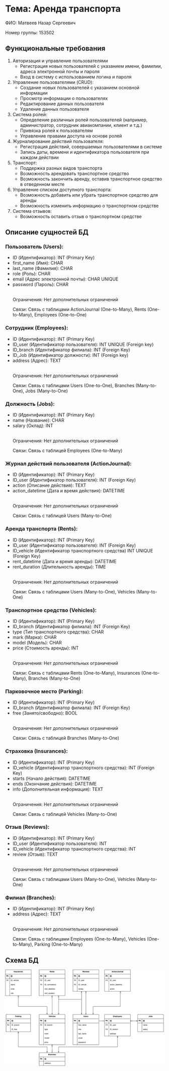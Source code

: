 <!DOCTYPE html>
<html lang="ru">
<head>
    <meta charset="UTF-8">
</head>
<body>
    <h1>Тема: Аренда транспорта</h1>
    <p>ФИО: Матвеев Назар Сергеевич</p>
    <p>Номер группы: 153502</p>
    <h2>Функциональные требования</h2>
    <ol>
        <li>Авторизация и управление пользователями
            <ul>
                <li>Регистрация новых пользователей с указанием имени, фамилии, адреса электронной почты и пароля</li>
                <li>Вход в систему с использованием логина и пароля</li>
            </ul>
        </li>
        <li>Управление пользователями (CRUD):
            <ul>
                <li>Создание новых пользователей с указанием основной информации</li>
                <li>Просмотр информации о пользователях</li>
                <li>Редактирование данных пользователя</li>
                <li>Удаление данных пользователя</li>
            </ul>
        </li>
        <li>Система ролей:
            <ul>
                <li>Определение различных ролей пользователей (например, администратор, сотрудник авиакомпании, клиент и т.д.)</li>
                <li>Привязка ролей к пользователям</li>
                <li>Управление правами доступа на основе ролей</li>
            </ul>
        </li>
        <li>Журналирование действий пользователя:
            <ul>
                <li>Регистрация действий, совершаемых пользователями в системе</li>
                <li>Запись даты, времени и идентификатора пользователя при каждом действии</li>
            </ul>
        </li>
        <li>Транспорт:
            <ul>
                <li>Поддержка разных видов транспорта</li>
                <li>Возможность арендовать транспортное средство</li>
                <li>Возможность закончить аренду, оставив транспортное средство в отведенном месте</li>
            </ul>
        </li>
        <li>Управление списком доступного транспорта:
            <ul>
                <li>Возможность добавить или убрать транспортное средство для аренды</li>
                <li>Возможность изменить информацию о транспортном средстве</li>
            </ul>
        </li>
        <li>Система отзывов:
            <ul>
                <li>Возможность оставить отзыв о транспортном средстве</li>
            </ul>
        </li>
    </ol>
    <h2>Описание сущностей БД</h2>
    <h3>Пользователь (Users):</h3>
    <ul>
        <li>ID (Идентификатор): INT (Primary Key)</li>
        <li>first_name (Имя): CHAR</li>
        <li>last_name (Фамилия): CHAR</li>
        <li>role (Роль): CHAR</li>
        <li>email (Адрес электронной почты): CHAR UNIQUE</li>
        <li>password (Пароль): CHAR</li>
        </br>
        <p>Ограничения: Нет дополнительных ограничений</p>
        <p>Связи: Связь с таблицами ActionJournal (One-to-Many), Rents (One-to-Many), Employees (One-to-One)</p>
    </ul>
    <h3>Сотрудник (Employees):</h3>
    <ul>
        <li>ID (Идентификатор): INT (Primary Key)</li>
        <li>ID_user (Идентификатор пользователя): INT UNIQUE (Foreign key)</li>
        <li>ID_branch (Идентификатор филиала): INT (Foreign Key)</li>
        <li>ID_Job (Идентификатор должности): INT (Foreign key)</li>
        <li>address (Адрес): TEXT</li>
        </br>
        <p>Ограничения: Нет дополнительных ограничений</p>
        <p>Связи: Связь с таблицами Users (One-to-One), Branches (Many-to-One), Jobs (Many-to-One)</p>
    </ul>
    <h3>Должность (Jobs):</h3>
    <ul>
        <li>ID (Идентификатор): INT (Primary Key)</li>
        <li>name (Название): CHAR</li>
        <li>salary (Оклад): INT</li>
        </br>
        <p>Ограничения: Нет дополнительных ограничений</p>
        <p>Связи: Связь с таблицей Employees (One-to-Many)</p>
    </ul>
    <h3>Журнал действий пользователя (ActionJournal):</h3>
    <ul>
        <li>ID (Идентификатор): INT (Primary Key)</li>
        <li>ID_user (Идентификатор пользователя): INT (Foreign Key)</li>
        <li>action (Описание действия): TEXT </li>
        <li>action_datetime (Дата и время действия): DATETIME</li>
        </br>
        <p>Ограничения: Нет дополнительных ограничений</p>
        <p>Связи: Связь с таблицей Users (Many-to-One)</p>
    </ul>
    <h3>Аренда транспорта (Rents):</h3>
    <ul>
        <li>ID (Идентификатор): INT (Primary Key)</li>
        <li>ID_user (Идентификатор пользователя): INT (Foreign Key)</li>
        <lI>ID_vehicle (Идентификатор транспортного средства) INT UNIQUE (Foreign Key)</lI>
        <li>rent_datetime (Дата и время аренды): DATETIME</li>
        <li>rent_duration (Длительность аренды): TIME</li>
        </br>
        <p>Ограничения: Нет дополнительных ограничений</p>
        <p>Связи: Связь с таблицами Users (Many-to-One), Vehicles (Many-to-One)</p>
    </ul>
    <h3>Транспортное средство (Vehicles):</h3>
    <ul>
        <li>ID (Идентификатор): INT (Primary Key)</li>
        <li>ID_branch (Идентификатор филиала): INT (Foreign Key)
        <li>type (Тип транспортного средства): CHAR</li>
        <li>mark (Марка): CHAR</li>
        <li>model (Модель): CHAR</li>
        <li>price (Стоимость аренды): INT</li>
        </br>
        <p>Ограничения: Нет дополнительных ограничений</p>
        <p>Связи: Связь с таблицами Rents (One-to-Many), Insurances (One-to-Many), Branches (Many-to-One)</p>
    </ul>
    <h3>Парковочное место (Parking):</h3>
    <ul>
        <li>ID (Идентификатор): INT (Primary Key)</li>
        <li>ID_branch (Идентификатор филиала): INT (Foreign Key)
        <li>free (Занято/свободно): BOOL</li>
        </br>
        <p>Ограничения: Нет дополнительных ограничений</p>
        <p>Связи: Связь с таблицей Branches (Many-to-One)</p>
    </ul>
    <h3>Страховка (Insurances):</h3>
    <ul>
        <li>ID (Идентификатор): INT (Primary Key)</li>
        <li>ID_vehicle (Идентификатор транспортного средства): INT (Foreign Key)
        <li>starts (Начало действия): DATETIME</li>
        <li>ends (Окончание действия): DATETIME</li>
        <li>info (Дополнительная информация): TEXT</li>
        </br>
        <p>Ограничения: Нет дополнительных ограничений</p>
        <p>Связи: Связь с таблицей Vehicles (Many-to-One)</p>
    </ul>
    <h3>Отзыв (Reviews):</h3>
    <ul>
        <li>ID (Идентификатор): INT (Primary Key)</li>
        <li>ID_user (Идентификатор пользователя): INT</li>
        <li>ID_vehicle (Идентификатор транспортного средства): INT</li>
        <li>review (Отзыв): TEXT</li>
        </br>
        <p>Ограничения: Нет дополнительных ограничений</p>
        <p>Связи: Связь с таблицами Users (Many-to-One), Vehicles (Many-to-One)</p>
    </ul>
    <h3>Филиал (Branches):</h3>
    <ul>
        <li>ID (Идентификатор): INT (Primary Key)</li>
        <li>address (Адрес): TEXT</li>
        </br>
        <p>Ограничения: Нет дополнительных ограничений</p>
        <p>Связи: Связь с таблицами Employees (One-to-Many), Vehicles (One-to-Many), Parking (One-to-Many)</p>
    </ul>
    <h2>Схема БД</h2>
    <img src="Entities.png">

</body>
</html>
